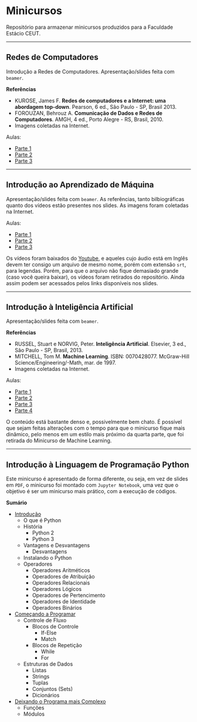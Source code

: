 # Minicursos

Repositório para armazenar minicursos produzidos para a Faculdade Estácio CEUT.

-----

## Redes de Computadores

Introdução a Redes de Computadores. Apresentação/slides feita com `beamer`.

**Referências**

- KUROSE, James F. **Redes de computadores e a Internet: uma abordagem top-down**. Pearson, 6 ed., São Paulo - SP, Brasil 2013.
- FOROUZAN, Behrouz A. **Comunicação de Dados e Redes de Computadores**. AMGH, 4 ed., Porto Alegre - RS, Brasil, 2010.
- Imagens coletadas na Internet.
  
Aulas:

- [Parte 1](Redes/Parte01/Minicurso_Redes.pdf)
- [Parte 2](Redes/Parte02/Minicurso_Redes_2.pdf)
- [Parte 3](Redes/Parte03/Minicurso_Redes_3.pdf)

-----

## Introdução ao Aprendizado de Máquina

Apresentação/slides feita com `beamer`. As referências, tanto bilbiográficas quanto dos vídeos estão presentes nos slides. As imagens foram coletadas na Internet.

Aulas:

- [Parte 1](Intro_ML/Parte01/Minicurso_ML_1.pdf)
- [Parte 2](Intro_ML/Parte02/Minicurso_ML_2.pdf)
- [Parte 3](Intro_ML/Parte03/Minicurso_ML_3.pdf)
  
Os vídeos foram baixados do [Youtube](https://www.youtube.com), e aqueles cujo áudio está em Inglês devem ter consigo um arquivo de mesmo nome, porém com extensão `srt`, para legendas. Porém, para que o arquivo não fique demasiado grande (caso você queira baixar), os vídeos foram retirados do repositório. Ainda assim podem ser acessados pelos links disponíveis nos slides.

-----

## Introdução à Inteligência Artificial

Apresentação/slides feita com `beamer`.

**Referências**

- RUSSEL, Stuart e NORVIG, Peter. **Inteligência Artificial**. Elsevier, 3 ed., São Paulo - SP, Brasil, 2013.
- MITCHELL, Tom M. **Machine Learning**. ISBN: 0070428077. McGraw-Hill Science/Engineering/-Math, mar. de 1997.
- Imagens coletadas na Internet.

Aulas:

- [Parte 1](IntroduçãoIA/Parte01/../../Introdução_IA/Parte01/Minicurso_IA_Parte01.pdf)
- [Parte 2](IntroduçãoIA/Parte01/../../Introdução_IA/Parte02/Minicurso_IA_Parte02.pdf)
- [Parte 3](IntroduçãoIA/Parte01/../../Introdução_IA/Parte03/Minicurso_IA_Parte03.pdf)
- [Parte 4](IntroduçãoIA/Parte01/../../Introdução_IA/Parte04/Minicurso_IA_Parte04.pdf)

O conteúdo está bastante denso e, possivelmente bem chato. É possível que sejam feitas alterações com o tempo para que o minicurso fique mais dinâmico, pelo menos em um estilo mais próximo da quarta parte, que foi retirada do Minicurso de Machine Learning.

-----

## Introdução à Linguagem de Programação Python

Este minicurso é apresentado de forma diferente, ou seja, em vez de slides em `PDF`, o minicurso foi montado com `Jupyter Notebook`, uma vez que o objetivo é ser um minicurso mais prático, com a execução de códigos.

**Sumário**

- [Introdução](Intro_Python/01_Intro.ipynb)
  - O que é Python
  - História
    - Python 2
    - Python 3
  - Vantagens e Desvantagens
    - Desvantagens
  - Instalando o Python
  - Operadores
    - Operadores Aritméticos
    - Operadores de Atribuição
    - Operadores Relacionais
    - Operadores Lógicos
    - Operadores de Pertencimento
    - Operadores de Identidade
    - Operadores Binários
- [Começando a Programar](Intro_Python/02_Starting.ipynb)
  - Controle de Fluxo
    - Blocos de Controle
      - If-Else
      - Match
    - Blocos de Repetição
      - While
      - For
  - Estruturas de Dados
    - Listas
    - Strings
    - Tuplas
    - Conjuntos (Sets)
    - Dicionários
- [Deixando o Programa mais Complexo](Intro_Python/03_Further.ipynb)
  - Funções
  - Módulos